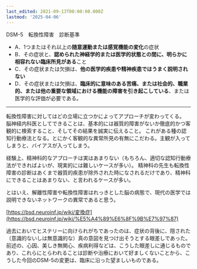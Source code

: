 ```yaml
---
last_edited: 2021-09-13T00:00:00.000Z
lastmod: '2025-04-06'
---
```





DSM-5　転換性障害　診断基準

- A．1つまたはそれ以上の**随意運動または感覚機能の変化**の症状
- B．その症状と、**認められた神経学的または医学的状態との間に、明らかに相容れない臨床所見がある**こと
- C．その症状または欠損は、**他の医学的疾患や精神疾患ではうまく説明されない**
- D．その症状または欠損は、**臨床的に意味のある苦痛、または社会的、職業的、または他の重要な領域における機能の障害を引き起こしている**、または医学的な評価が必要である。

---

  

転換性障害に対してはどの立場に立つかによってアプローチが変わってくる。
脳神経内科医としてできることは、基本的には器質的障害がないか徹底的かつ客観的に検索すること、そしてその結果を誠実に伝えること。
これがある種の認知行動療法となる。とにかく客観的な異常所見の有無にこだわる。主観が入ってしまうと、バイアスが入ってしまう。

経験上、精神科的なアプローチは実はあまりない（もちろん、適切な認知行動療法ができればよいが、現実的には難しいケースが多い）。
精神科の先生も転換性障害の診断はあくまで器質的疾患が除外された時になされるだけであり、精神科にできることはあまりない、と言われるケースが多い。  

とはいえ、解離性障害や転換性障害はれっきとした脳の病態で、現代の医学では説明できないネットワークの異常であると思う。

[https://bsd.neuroinf.jp/wiki/変換症](https://bsd.neuroinf.jp/wiki/%E5%A4%89%E6%8F%9B%E7%97%87)


過去においてヒステリーに向けられがちであったのは、症状の背後に、隠された（意識的ないしは無意識的な）真の意図を見つけ出そうとする眼差しであった。
前述の、心因、美しき無関心、疾病利得などは、こうした眼差しに通じるものであり、これらにとらわれることは診断や治療において好ましくないことから、こうした今回のDSM-5の変更は、臨床に沿った望ましいものである。
